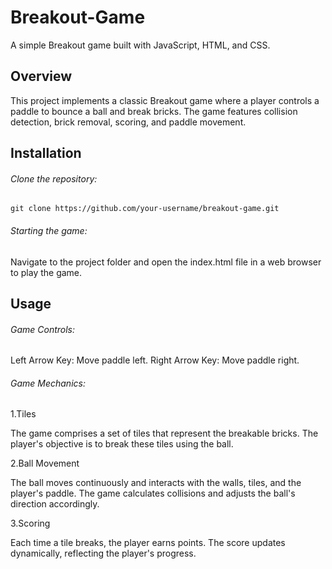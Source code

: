 # Breakout-Game

A simple Breakout game built with JavaScript, HTML, and CSS.

## Overview

This project implements a classic Breakout game where a player controls a paddle to bounce a ball and break bricks. The game features collision detection, brick removal, scoring, and paddle movement.

## Installation
###### Clone the repository:
``` git clone https://github.com/your-username/breakout-game.git ```

###### Starting the game:
Navigate to the project folder and open the index.html file in a web browser to play the game.

## Usage
###### Game Controls:
Left Arrow Key: Move paddle left.
Right Arrow Key: Move paddle right.

###### Game Mechanics:
1.Tiles

The game comprises a set of tiles that represent the breakable bricks. The player's objective is to break these tiles using the ball.

2.Ball Movement

The ball moves continuously and interacts with the walls, tiles, and the player's paddle. The game calculates collisions and adjusts the ball's direction accordingly.

3.Scoring

Each time a tile breaks, the player earns points. The score updates dynamically, reflecting the player's progress.

